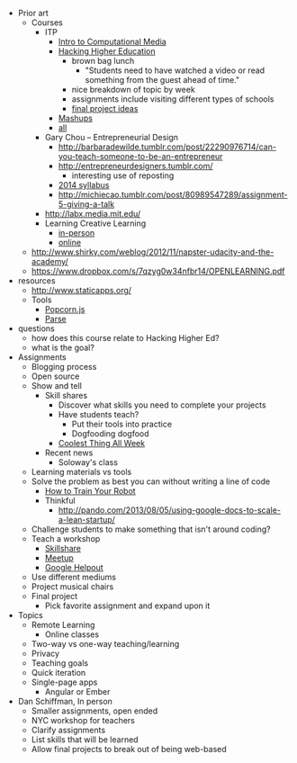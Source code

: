 * Prior art
    * Courses
        * ITP
            * [Intro to Computational Media](https://github.com/ITPNYU/ICM-2013)
            * [Hacking Higher Education](http://itp.nyu.edu/~dbo3/hack-ed/)
                * brown bag lunch
                    * "Students need to have watched a video or read something from the guest ahead of time."
                * nice breakdown of topic by week
                * assignments include visiting different types of schools
                * [final project ideas](http://itp.nyu.edu/~dbo3/hack-ed/final-project-ideas/)
            * [Mashups](https://github.com/craigprotzel/Mashups)
            * [all](http://itp.nyu.edu/sigs/program/)
        * Gary Chou – Entrepreneurial Design
            * http://barbaradewilde.tumblr.com/post/22290976714/can-you-teach-someone-to-be-an-entrepreneur
            * http://entrepreneurdesigners.tumblr.com/
                * interesting use of reposting
            * [2014 syllabus](https://docs.google.com/document/d/1LGtSpkTaS-keAJ4f6fwgHg78uftmBHK9Ebf87Ht9z6s/edit)
            * http://michiecao.tumblr.com/post/80989547289/assignment-5-giving-a-talk
        * http://labx.media.mit.edu/
        * Learning Creative Learning
            * [in-person](http://mas712.media.mit.edu/)
            * [online](http://learn.media.mit.edu/lcl/)
    * http://www.shirky.com/weblog/2012/11/napster-udacity-and-the-academy/
    * https://www.dropbox.com/s/7qzyg0w34nfbr14/OPENLEARNING.pdf
* resources
    * http://www.staticapps.org/
    * Tools
        * [Popcorn.js](http://popcornjs.org)
        * [Parse](https://parse.com)
* questions
    * how does this course relate to Hacking Higher Ed?
    * what is the goal?
* Assignments
    * Blogging process
    * Open source
    * Show and tell
         * Skill shares
              * Discover what skills you need to complete your projects
              * Have students teach?
                  * Put their tools into practice
                  * Dogfooding dogfood
              * [Coolest Thing All Week](https://groups.google.com/forum/#!forum/coolest-thing-all-week)
         * Recent news
              * Soloway's class
    * Learning materials vs tools
    * Solve the problem as best you can without writing a line of code
        * [How to Train Your Robot](http://drtechniko.com/2012/04/09/how-to-train-your-robot/)
        * Thinkful
            * http://pando.com/2013/08/05/using-google-docs-to-scale-a-lean-startup/
    * Challenge students to make something that isn't around coding?
    * Teach a workshop
        * [Skillshare](http://www.skillshare.com/)
        * [Meetup](http://www.meetup.com/)
        * [Google Helpout](https://helpouts.google.com/)
    * Use different mediums
    * Project musical chairs
    * Final project
        * Pick favorite assignment and expand upon it
* Topics
    * Remote Learning
        * Online classes
    * Two-way vs one-way teaching/learning
    * Privacy
    * Teaching goals
    * Quick iteration
    * Single-page apps
        * Angular or Ember
* Dan Schiffman, In person
    * Smaller assignments, open ended
    * NYC workshop for teachers
    * Clarify assignments
    * List skills that will be learned
    * Allow final projects to break out of being web-based
